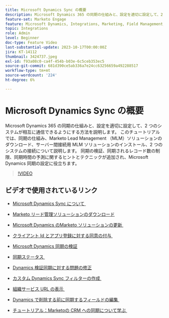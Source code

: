 ```yaml
---
title: Microsoft Dynamics Sync の概要
description: Microsoft Dynamics 365 の同期の仕組みと、設定を適切に設定して、2 つのシステムが相互に通信できるようにする方法を説明します。 このチュートリアルでは、同期の仕組み、Marketo Lead Management （MLM）ソリューションのダウンロード、サーバー間接続用 MLM ソリューションのインストール、2 つのシステムの接続について説明します。
feature-set: Marketo Engage
feature: Microsoft Dynamics, Integrations, Marketing, Field Management, Administration
topic: Integrations
role: Admin
level: Beginner
doc-type: Feature Video
last-substantial-update: 2023-10-17T00:00:00Z
jira: KT-14112
thumbnail: 3424737.jpeg
exl-id: f93a08c0-ca4f-454b-b03e-6c5ceb353ec5
source-git-commit: 681d390ce5ab336a7e24cc63256659a492288517
workflow-type: tm+mt
source-wordcount: '224'
ht-degree: 6%

---
```


# Microsoft Dynamics Sync の概要

Microsoft Dynamics 365 の同期の仕組みと、設定を適切に設定して、2 つのシステムが相互に通信できるようにする方法を説明します。 このチュートリアルでは、同期の仕組み、Marketo Lead Management （MLM）ソリューションのダウンロード、サーバー間接続用 MLM ソリューションのインストール、2 つのシステムの接続について説明します。 同期の検証、同期されるレコード数の制限、同期時間の予測に関するヒントとテクニックが追加され、Microsoft Dynamics 同期の設定に役立ちます。

>[!VIDEO](https://video.tv.adobe.com/v/3430209/?learn=on&captions=jpn)

## ビデオで使用されているリンク

* [Microsoft Dynamics Sync について &#x200B;](https://experienceleague.adobe.com/docs/marketo/using/product-docs/crm-sync/microsoft-dynamics/understanding-the-microsoft-dynamics-sync.html?lang=ja)

* [Marketo リード管理ソリューションのダウンロード](https://experienceleague.adobe.com/docs/marketo/using/product-docs/crm-sync/microsoft-dynamics/sync-setup/download-the-marketo-lead-management-solution.html?lang=ja)

* [Microsoft Dynamics のMarketo ソリューションの更新 &#x200B;](https://experienceleague.adobe.com/docs/marketo/using/product-docs/crm-sync/microsoft-dynamics/sync-setup/update-the-marketo-solution-for-microsoft-dynamics.html?lang=ja)

* [&#x200B; クライアント Id とアプリ登録に対する同意の付与 &#x200B;](https://experienceleague.adobe.com/docs/marketo/using/product-docs/crm-sync/microsoft-dynamics/sync-setup/grant-consent-for-client-id-and-app-registration.html?lang=ja)

* [Microsoft Dynamics 同期の検証](https://experienceleague.adobe.com/docs/marketo/using/product-docs/crm-sync/microsoft-dynamics/sync-setup/validate-microsoft-dynamics-sync.html?lang=ja)

* [&#x200B; 同期ステータス &#x200B;](https://experienceleague.adobe.com/docs/marketo/using/product-docs/crm-sync/microsoft-dynamics/microsoft-dynamics-sync-details/sync-status.html?lang=ja)

* [Dynamics 検証同期に対する問題の修正](https://experienceleague.adobe.com/docs/marketo/using/product-docs/crm-sync/microsoft-dynamics/fix-dynamics-validation-sync-issues.html?lang=ja)

* [&#x200B; カスタム Dynamics Sync フィルターの作成 &#x200B;](https://experienceleague.adobe.com/docs/marketo/using/product-docs/crm-sync/microsoft-dynamics/custom-dynmaics-sync-filter-details/create-a-custom-dynamics-sync-filter.html?lang=ja)

* [&#x200B; 組織サービス URL の表示 &#x200B;](https://experienceleague.adobe.com/docs/marketo/using/product-docs/crm-sync/microsoft-dynamics/sync-setup/view-the-organization-service-url.html?lang=ja)

* [Dynamics で削除する前に同期するフィールドの編集 &#x200B;](https://experienceleague.adobe.com/docs/marketo/using/product-docs/crm-sync/microsoft-dynamics/microsoft-dynamics-sync-details/editing-fields-to-sync-before-deleting-them-in-dynamics.html?lang=ja)

* [&#x200B; チュートリアル：Marketoの CRM への同期について学ぶ &#x200B;](https://experienceleague.adobe.com/docs/marketo-learn/tutorials/lead-and-data-management/crm-sync-learn.html?lang=ja)
